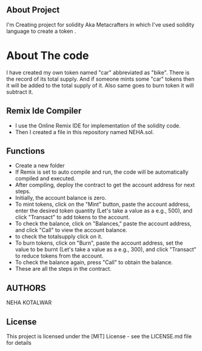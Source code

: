 ## About Project 
I'm Creating project for solidity Aka Metacrafters in which I've used solidity language to create a token .

# About The code
I have created my own token named "car" abbreviated as "bike". There is the record of its total supply. And if someone mints some "car" tokens then it will be added to the total supply of it. Also same goes to burn token it will subtract it.

## Remix Ide Compiler 

* I use the Online Remix IDE for implementation of  the solidity code.
* Then I created a file in this repository named NEHA.sol.

## Functions
* Create a new folder 
* If Remix is set to auto compile and run, the code will be automatically compiled and executed.
* After compiling, deploy the contract to get the account address for next steps.
* Initially, the account balance is zero.
* To mint tokens, click on the "Mint" button, paste the account address, enter the desired token quantity (Let's take a value as a e.g., 500), and click "Transact" to add tokens to the account.
* To check the balance, click on "Balances," paste the account address, and click "Call" to view the account balance.
* to check the totalsupply click on it.
* To burn tokens, click on "Burn", paste the account address, set the value to be burnt (Let's take a value as a e.g., 300), and click "Transact" to reduce tokens from the account.
* To check the balance again, press "Call" to obtain the balance. 
* These are all the steps in the contract.

## AUTHORS
NEHA KOTALWAR	

## License
This project is licensed under the [MIT] License - see the LICENSE.md file for details

